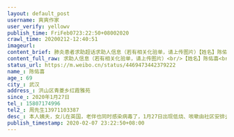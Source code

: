 ```yaml
---
layout: default_post
username: 爽爽作家
user_verify: yellowv
publish_time: FriFeb0723:22:50+08002020
crawl_time: 20200212-12:40:51
imageurl: 
content_brief: 肺炎患者求助超话求助人信息（若有相关化验单，请上传图片）【姓名】陈佑喜【年龄】69【所在城市】武汉【所在小区、社区】洪山区青菱乡红霞雅苑【患病时间】2020年1月27日【联系方式】15807174996【其他紧急联系人】周先生 13971103387【病情描述】 本人姨夫，女儿在英国，老伴也同时感染 ...全文
content_full_raw: 求助人信息（若有相关化验单，请上传图片）<br/>【姓名】陈佑喜<br/>【年龄】69<br/>【所在城市】武汉<br/>【所在小区、社区】洪山区青菱乡红霞雅苑<br/>【患病时间】2020年1月27日<br/>【联系方式】15807174996<br/>【其他紧急联系人】周先生13971103387<br/>【病情描述】本人姨夫，女儿在英国，老伴也同时感染病毒了，1月27日出现低烧、咳嗽由社区安排去医院做了CT，肺部出现明显白斑，去第七医院作核酸检测排号直到今天没有接到医院通知作核酸检测，2月4日起体温高烧至38.5度，咳嗽时痰中带血了！到现在病人只能老伴两人在家吃药隔离！希望大家帮助能够及时入院治疗！
status_url: https://m.weibo.cn/status/4469473442379222
name_: 陈佑喜
age_: 69
city_: 武汉
address_: 洪山区青菱乡红霞雅苑
since_: 2020年1月27日
tel_: 15807174996
tel2_: 周先生13971103387
desc_: 本人姨夫，女儿在英国，老伴也同时感染病毒了，1月27日出现低烧、咳嗽由社区安排去医院做了CT，肺部出现明显白斑，去第七医院作核酸检测排号直到今天没有接到医院通知作核酸检测，2月4日起体温高烧至38.5度，咳嗽时痰中带血了！到现在病人只能老伴两人在家吃药隔离！希望大家帮助能够及时入院治疗！
publish_timestamp: 2020-02-07 23:22:50+08:00
---
```

